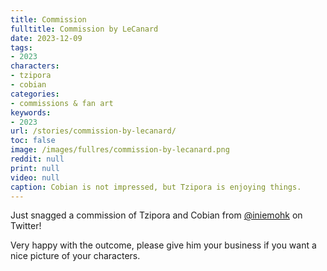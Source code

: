 ```yaml
---
title: Commission
fulltitle: Commission by LeCanard
date: 2023-12-09
tags:
- 2023
characters:
- tzipora
- cobian
categories:
- commissions & fan art
keywords:
- 2023
url: /stories/commission-by-lecanard/
toc: false
image: /images/fullres/commission-by-lecanard.png
reddit: null
print: null
video: null
caption: Cobian is not impressed, but Tzipora is enjoying things.
---
```

Just snagged a commission of Tzipora and Cobian from [@iniemohk](https://twitter.com/iniemohk) on Twitter!

Very happy with the outcome, please give him your business if you want a nice picture of your characters.
